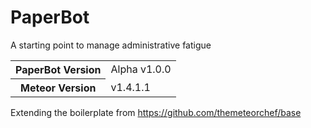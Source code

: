 # PaperBot
A starting point to manage administrative fatigue

<table>
  <tbody>
    <tr>
      <th>PaperBot Version</th>
      <td>Alpha v1.0.0</td>
    </tr>
    <tr>
      <th>Meteor Version</th>
      <td>v1.4.1.1</td>
    </tr>
  </tbody>
</table>

Extending the boilerplate from https://github.com/themeteorchef/base 
